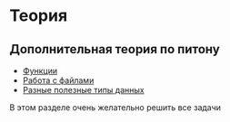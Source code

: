 # Теория

## Дополнительная теория по питону

- [Функции](https://notes.algoprog.ru/python_basics/6_functions.html)
- [Работа с файлами](https://notes.algoprog.ru/python_basics/7_files.html)
- [Разные полезные типы данных](https://notes.algoprog.ru/python_basics/8_addtypes.html)

В этом разделе очень желательно решить все задачи